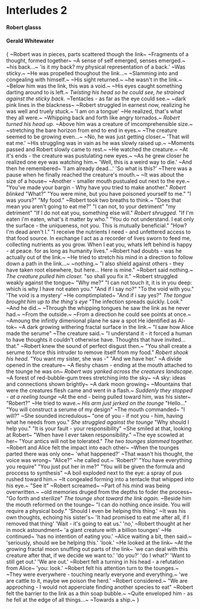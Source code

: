 # Interludes 2

#### Robert glasss

#### Gerald Whitewater


{
~Robert was in pieces, parts scattered though the link~
~Fragments of a thought, formed together~
~A sense of self emerged, senses emerged.~
~his back...~
'is it my back? my physical representation of a back.'
~Was sticky.~
~He was propelled thoughout the link...~
~Slamming into and congealing with himself.~
~His sight returned.~
~he wasn't in the link.~
~Below him was the link, this was a void.~
~His eyes caught something darting around to is left.~
*Twisting his head so he could see, he strained against the sticky back.*
~Tentacles - as far as the eye could see.~ 
~dark pink lines in the blackness~
~Robert struggled in earnest now, realizing he was well and truely stuck.~
'I am on a tongue'
~He realized, that's what they all were.~
~Whipping back and forth like angry tornados.~
*Robert turned his head up.*
~Above him was a creature of imcomprehensible size.~
~stretching the bare horizon from end to end in eyes.~
~The creature seemed to be growing even...~
~No, he was just getting closer.~
'That will eat me.'
~His struggling was in vain as he was slowly raised up.~
~Moments passed and Robert slowly came to rest.~
~He watched the creature.~
~At it's ends - the creature was pustulating new eyes.~
~As he grew closer he realized one eye was watching him.~
'Well, this is a weird way to die.'
~And then he remembered~
'I am already dead...'
'So what is this?'
~There was a pause when he finally reached the creature's mouth.~
~It was about the size of a house~
~Another - smaller mouth pustualed out next to the eye.~
"You've made your bargin - Why have you tried to make another."
*Robert blinked*
"What?"
"You were mine, but you have poisoned yourself to me."
"I was yours?"
"My food."
~Robert took two breaths to think.~
"Does that mean you aren't going to eat me?"
"I can not, to your detriment"
"my detriment"
"If I do not eat you, something else will."
*Robert shrugged.*
"If I'm eaten i'm eaten, what's it matter by who."
"You do not understand. 
I eat only the surface - the uniqueness, not you.
This is mutually beneficial."
"How? I'm dead aren't I."
"I receive the nutrients I need - and unfettered access to that food source.
In exchange I act as a recorder of lives sworn to feed me, collecting nutrients as you grow.
When I eat you, whats left behind is happy - at peace. for as long as humanity lives."
~Robert had doubts - was he actually out of the link.~
~He tried to stretch his mind in a direction to follow down a path in the link...~
~nothing.~
"I also shield against others - they have taken root elsewhere, but here... 
Here is mine."
~Robert said nothing.~
*The creature pulled him closer.*
"so shall you fix it."
~Robert struggled weakly against the tongue~
"Why me?"
"I can not touch it, it is in you deep: which is why I have not eaten you."
"And if I say no?"
"To the void with you."
'The void is a mystery'
~He comptimplated~
"And if i say yes?"
*The tongue brought him up to the thing's eye*
"The infection spreads quickly.
Look."
~And he did.~
~Through the whipping tongues he saw the link as he never had.~
~From the outside.~
~From a direction he could see points at once.~
~Amoung the infintly dimenional plane he saw a spot He identified as Al-tok~
~A dark growing withering fractal surface in the link.~
"I saw how Alice made the serume"
~The creature said.~
"I understand it - it forced a human to have thoughts it couldn't otherwise have.
Thoughts that have invited... 
that."
~Robert knew the sound of perfect disgust then.~ 
"You shall create a serume to force this intruder to remove itself from my food."
*Robert shook his head.*
"You want my sister, she was -"
"And we have her."
~A divide opened in the creature~
~A fleshy chasm - ending at the mouth attached to the tounge he was on~
*Robert was yanked across the creatures landscape.*
~A forest of red-bubble-gum trees stretching into the sky~
~A sky: ideas and connections shown brightly~
~A dark moon growing~
~Mountains that were the creatures flesh came and went in a flash.~
*Suddenly they stopped - at a reeling tounge*
~At the end - being pulled toward him, was his sister~
"Robert?"
~He tried to wave.~
*His arm just jerked on the tounge*
"Hello..."
"You will construct a serume of my design"
~The mouth commanded~
"I will?"
~She sounded incredulous~
"one of you - if not you - him, having what he needs from you."
*She struggled against the tounge*
"Why should I help you."
"It is your fault - your responsibility"
~She smiled at that, looking at Robert~
"When have I ever taken responsibility."
~The eye scowled at her~
"Your antics will not be tolerated."
*The two tounges slammed together.*
~Robert and Alice felt the impact into each other~
~When the tounges parted there was only one~
'what happened?'
~That wasn't his thought, the voice was wrong~
"Alice?" 
~he called out.~
'Robert?'
"You have everything you require"
"You just put her in me?"
"You will be given the formula and proccess to synthesis"
~A boil exploded next to the eye: a spray of pus rushed toward him.~
~It congealed forming into a tentacle that whipped into his eye.~
"See it"
~Robert screamed~
~Part of his mind was being overwritten.~
~old memories druged from the depths to foder the process~
"Go forth and sterilize"
*The tounge shot toward the link again.*
~Beside him the mouth reformed on the tounge~
"I can do nothing once inside. 
You will require a physical body."
'Should I even be helping this thing.'
~It was his own thoughts, echoing his sister's~
'It had promised to eat me after all, if I removed that thing'
'Wait - it's going to eat us.'
'no,'
~Robert thought at her in mock astoundment~
'a giant creature with a billion tounges'
~He continued~
'has no intention of eating you.'
~Alice waiting a bit, then said.~
'seriously, should we be helping this.'
'look.'
~He looked at the link~
~At the growing fractal moon snuffing out parts of the link~
'we can deal with this creature after that, if we decide we want to.'
'do you?'
'do I what?'
'Want to still get out.'
'We are out.'
~Robert felt a turning in his head - a refutation from Alice~
'you: look.'
~Robert felt his attention turn to the tounges.~
~They were everywhere - touching nearly everyone and everything.~
'we are cattle to it, maybe we poison the herd.'
~Robert considered.~
"We are approching - I would not apperciate finding another species to eat"
~Robert felt the barrier to the link as a thin soap bubble.~
~Quite enveloped him - as he fell at the edge of all things...~
~Towards a ship.~
}